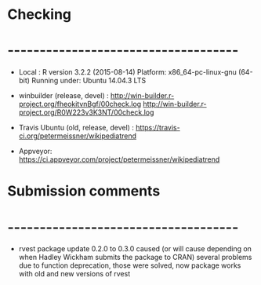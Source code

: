 # Checking
# ------------------------------------

- Local :
  R version 3.2.2 (2015-08-14)
  Platform: x86_64-pc-linux-gnu (64-bit)
  Running under: Ubuntu 14.04.3 LTS

- winbuilder (release, devel) :
  http://win-builder.r-project.org/fheokitvnBgf/00check.log
  http://win-builder.r-project.org/R0W223v3K3NT/00check.log
  
- Travis Ubuntu (old, release, devel) :
  https://travis-ci.org/petermeissner/wikipediatrend

- Appveyor:
  https://ci.appveyor.com/project/petermeissner/wikipediatrend


# Submission comments 
# ------------------------------------

- rvest package update 0.2.0 to 0.3.0 caused (or will cause depending on when Hadley Wickham submits the package to CRAN) several problems due to function deprecation, those were solved, now package works with old and new versions of rvest
